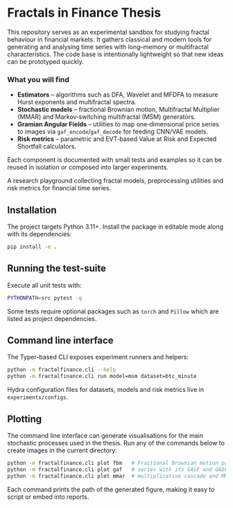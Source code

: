 # Fractals in Finance Thesis

This repository serves as an experimental sandbox for studying fractal
behaviour in financial markets.  It gathers classical and modern tools for
generating and analysing time series with long–memory or multifractal
characteristics.  The code base is intentionally lightweight so that new ideas
can be prototyped quickly.

### What you will find

- **Estimators** – algorithms such as DFA, Wavelet and MFDFA to measure Hurst
  exponents and multifractal spectra.
- **Stochastic models** – fractional Brownian motion, Multifractal
  Multiplier (MMAR) and Markov‑switching multifractal (MSM) generators.
- **Gramian Angular Fields** – utilities to map one‑dimensional price series
  to images via `gaf_encode`/`gaf_decode` for feeding CNN/VAE models.
- **Risk metrics** – parametric and EVT‑based Value at Risk and Expected
  Shortfall calculators.

Each component is documented with small tests and examples so it can be reused
in isolation or composed into larger experiments.


A research playground collecting fractal models, preprocessing utilities and
risk metrics for financial time series.


## Installation

The project targets Python 3.11+.  Install the package in editable mode
along with its dependencies:

```bash
pip install -e .
```

## Running the test-suite

Execute all unit tests with:

```bash
PYTHONPATH=src pytest -q
```

Some tests require optional packages such as `torch` and `Pillow` which are
listed as project dependencies.

## Command line interface

The Typer-based CLI exposes experiment runners and helpers:

```bash
python -m fractalfinance.cli --help
python -m fractalfinance.cli run model=msm dataset=btc_minute
```

Hydra configuration files for datasets, models and risk metrics live in
`experiments/configs`.

## Plotting

The command line interface can generate visualisations for the main stochastic
processes used in the thesis.  Run any of the commands below to create images in
the current directory:

```bash
python -m fractalfinance.cli plot fbm   # Fractional Brownian motion path
python -m fractalfinance.cli plot gaf   # series with its GASF and GADF
python -m fractalfinance.cli plot mmar  # multiplicative cascade and MMAR path

```

Each command prints the path of the generated figure, making it easy to script
or embed into reports.
